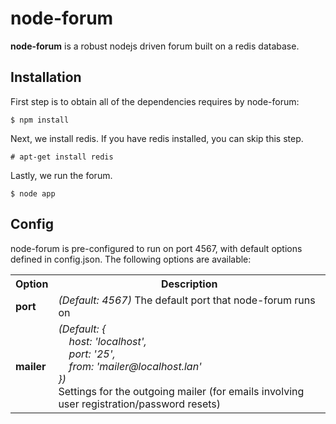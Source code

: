 # node-forum
**node-forum** is a robust nodejs driven forum built on a redis database.

## Installation

First step is to obtain all of the dependencies requires by node-forum:

    $ npm install

Next, we install redis. If you have redis installed, you can skip this step.

    # apt-get install redis

Lastly, we run the forum.

    $ node app

## Config

node-forum is pre-configured to run on port 4567, with default options defined in config.json. The following options are available:

<table>
	<tr>
		<th>Option</th>
		<th>Description</th>
	</tr>
	<tr>
		<td><b>port</b></td>
		<td><i>(Default: 4567)</i> The default port that node-forum runs on</td>
	</tr>
	<tr>
		<td><b>mailer</b></td>
		<td>
			<i>(Default: {<br />
				&nbsp;&nbsp;&nbsp;&nbsp;host: 'localhost',<br />
				&nbsp;&nbsp;&nbsp;&nbsp;port: '25',<br />
				&nbsp;&nbsp;&nbsp;&nbsp;from: 'mailer@localhost.lan'<br />
			})</i><br />
			Settings for the outgoing mailer (for emails involving user registration/password resets)
		</td>
	</tr>
</table>